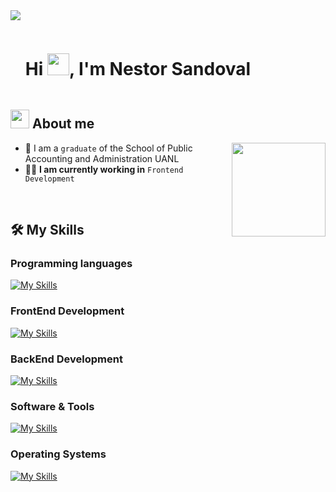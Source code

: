 
<img src="https://user-images.githubusercontent.com/73097560/115834477-dbab4500-a447-11eb-908a-139a6edaec5c.gif">



<div id="user-content-toc">
  <ul align="left">
    <summary><h1 style="display: inline-block">Hi <img src="https://media.giphy.com/media/hvRJCLFzcasrR4ia7z/giphy.gif" width="35">, I'm Nestor Sandoval</h1></summary>
  </ul>
</div>



## <picture><img src = "https://github.com/7oSkaaa/7oSkaaa/blob/main/Images/about_me.gif?raw=true" width = 30px></picture> About me

<picture> <img align="right" src="https://media.tenor.com/3WpDDjIaIuAAAAAM/fabulous-milhousevanhouten.gif" width = 150px></picture>

- :school: I am a `graduate` of the School of Public Accounting and Administration UANL
- :technologist: **I am currently working in** `Frontend Development`

<br>

## 🛠️ My Skills

### Programming languages
[![My Skills](https://skillicons.dev/icons?i=js,ts)](https://skillicons.dev)

### FrontEnd Development
[![My Skills](https://skillicons.dev/icons?i=react,nextjs,tailwind,html,css,vscode)](https://skillicons.dev)

### BackEnd Development
[![My Skills](https://skillicons.dev/icons?i=cs,net,visualstudio)](https://skillicons.dev)

### Software & Tools
[![My Skills](https://skillicons.dev/icons?i=git,github,figma,photoshop)](https://skillicons.dev)

### Operating Systems
[![My Skills](https://skillicons.dev/icons?i=linux)](https://skillicons.dev)



<br>




